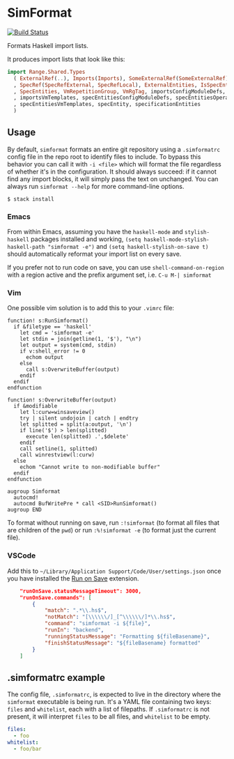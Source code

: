 # SimFormat

[![Build Status](https://travis-ci.com/simspace/simformat.svg?branch=master)](https://travis-ci.com/simspace/simformat)

Formats Haskell import lists.

It produces import lists that look like this:

```haskell
import Range.Shared.Types
  ( ExternalRef(..), Imports(Imports), SomeExternalRef(SomeExternalRef), SpecEntity(..)
  , SpecRef(SpecRefExternal, SpecRefLocal), ExternalEntities, IsSpecEntity, ResolvedSpec
  , SpecEntities, VmRepetitionGroup, VmRgTag, importsConfigModuleDefs, importsOperatingSystems
  , importsVmTemplates, specEntitiesConfigModuleDefs, specEntitiesOperatingSystems
  , specEntitiesVmTemplates, specEntity, specificationEntities
  )
```

## Usage

By default, `simformat` formats an entire git repository using a `.simformatrc` config file in the repo root to identify
files to include. To bypass this behavior you can call it with `-i <file>` which will format the file regardless of
whether it's in the configuration. It should always succeed: if it cannot find any import blocks, it will simply pass
the text on unchanged. You can always run `simformat --help` for more command-line options.

```
$ stack install
```

### Emacs

From within Emacs, assuming you have the `haskell-mode` and `stylish-haskell` packages installed and working, `(setq
haskell-mode-stylish-haskell-path "simformat -e")` and `(setq haskell-stylish-on-save t)` should automatically reformat
your import list on every save.

If you prefer not to run code on save, you can use `shell-command-on-region` with a region active and the prefix
argument set, i.e. `C-u M-| simformat`

### Vim

One possible vim solution is to add this to your `.vimrc` file:

```
function! s:RunSimformat()
  if &filetype == 'haskell'
    let cmd = 'simformat -e'
    let stdin = join(getline(1, '$'), "\n")
    let output = system(cmd, stdin)
    if v:shell_error != 0
      echom output
    else
      call s:OverwriteBuffer(output)
    endif
  endif
endfunction

function! s:OverwriteBuffer(output)
  if &modifiable
    let l:curw=winsaveview()
    try | silent undojoin | catch | endtry
    let splitted = split(a:output, '\n')
    if line('$') > len(splitted)
      execute len(splitted) .',$delete'
    endif
    call setline(1, splitted)
    call winrestview(l:curw)
  else
    echom "Cannot write to non-modifiable buffer"
  endif
endfunction

augroup Simformat
  autocmd!
  autocmd BufWritePre * call <SID>RunSimformat()
augroup END
```

To format without running on save, run `:!simformat` (to format all files that are children of the `pwd`) or run `:%!simformat -e` (to format just the current file).

### VSCode

Add this to `~/Library/Application Support/Code/User/settings.json` once you have installed the [Run on Save](https://github.com/pucelle/vscode-run-on-save) extension.

```json
    "runOnSave.statusMessageTimeout": 3000,
    "runOnSave.commands": [
        {
            "match": ".*\\.hs$",
            "notMatch": "[\\\\\\/]_[^\\\\\\/]*\\.hs$",
            "command": "simformat -i ${file}",
            "runIn": "backend",
            "runningStatusMessage": "Formatting ${fileBasename}",
            "finishStatusMessage": "${fileBasename} formatted"
        }
    ]
```

## .simformatrc example

The config file, `.simformatrc`, is expected to live in the directory where the `simformat` executable is being run.
It's a YAML file containing two keys: `files` and `whitelist`, each with a list of filepaths. If `.simformatrc` is not
present, it will interpret `files` to be all files, and `whitelist` to be empty.

```yaml
files:
  - foo
whitelist:
  - foo/bar
```
